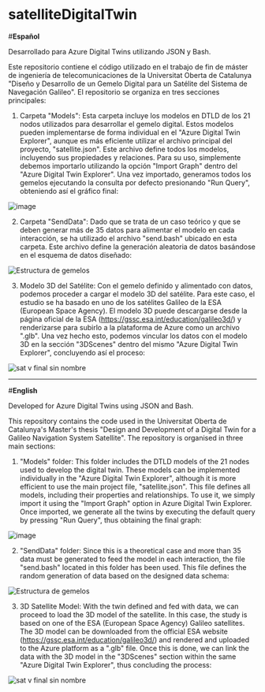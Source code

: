 # satelliteDigitalTwin
#**Español**

Desarrollado para Azure Digital Twins utilizando JSON y Bash.

Este repositorio contiene el código utilizado en el trabajo de fin de máster de ingeniería de telecomunicaciones de la Universitat Oberta de Catalunya "Diseño y Desarrollo de un Gemelo Digital para un Satélite del Sistema de Navegación Galileo". El repositorio se organiza en tres secciones principales:

1. Carpeta "Models": Esta carpeta incluye los modelos en DTLD de los 21 nodos utilizados para desarrollar el gemelo digital. Estos modelos pueden implementarse de forma individual en el "Azure Digital Twin Explorer", aunque es más eficiente utilizar el archivo principal del proyecto, "satellite.json". Este archivo define todos los modelos, incluyendo sus propiedades y relaciones. Para su uso, simplemente debemos importarlo utilizando la opción "Import Graph" dentro del "Azure Digital Twin Explorer". Una vez importado, generamos todos los gemelos ejecutando la consulta por defecto presionando "Run Query", obteniendo así el gráfico final:

![image](https://github.com/jgcreus/satelliteDigitalTwin/assets/61203608/93f64d30-a44b-4754-a3b7-4db696da5f91)

2. Carpeta "SendData": Dado que se trata de un caso teórico y que se deben generar más de 35 datos para alimentar el modelo en cada interacción, se ha utilizado el archivo "send.bash" ubicado en esta carpeta. Este archivo define la generación aleatoria de datos basándose en el esquema de datos diseñado:

![Estructura de gemelos](https://github.com/jgcreus/satelliteDigitalTwin/assets/61203608/a84a8a9b-f4ca-4bb2-8535-afd509f44de8)

3. Modelo 3D del Satélite: Con el gemelo definido y alimentado con datos, podemos proceder a cargar el modelo 3D del satélite. Para este caso, el estudio se ha basado en uno de los satélites Galileo de la ESA (European Space Agency). El modelo 3D puede descargarse desde la página oficial de la ESA (https://gssc.esa.int/education/galileo3d/) y renderizarse para subirlo a la plataforma de Azure como un archivo ".glb". Una vez hecho esto, podemos vincular los datos con el modelo 3D en la sección "3DScenes" dentro del mismo "Azure Digital Twin Explorer", concluyendo así el proceso:

![sat v final sin nombre](https://github.com/jgcreus/satelliteDigitalTwin/assets/61203608/9922fd4f-2039-4076-a1b0-464c5747a5f3)



----------------------------------------------------------------------------------------------------------------------------------------------------------------------------
#**English**

Developed for Azure Digital Twins using JSON and Bash.

This repository contains the code used in the Universitat Oberta de Catalunya's Master's thesis "Design and Development of a Digital Twin for a Galileo Navigation System Satellite". The repository is organised in three main sections:

1. "Models" folder: This folder includes the DTLD models of the 21 nodes used to develop the digital twin. These models can be implemented individually in the "Azure Digital Twin Explorer", although it is more efficient to use the main project file, "satellite.json". This file defines all models, including their properties and relationships. To use it, we simply import it using the "Import Graph" option in Azure Digital Twin Explorer. Once imported, we generate all the twins by executing the default query by pressing "Run Query", thus obtaining the final graph:

![image](https://github.com/jgcreus/satelliteDigitalTwin/assets/61203608/93f64d30-a44b-4754-a3b7-4db696da5f91)

2. "SendData" folder: Since this is a theoretical case and more than 35 data must be generated to feed the model in each interaction, the file "send.bash" located in this folder has been used. This file defines the random generation of data based on the designed data schema:

![Estructura de gemelos](https://github.com/jgcreus/satelliteDigitalTwin/assets/61203608/a84a8a9b-f4ca-4bb2-8535-afd509f44de8)

3. 3D Satellite Model: With the twin defined and fed with data, we can proceed to load the 3D model of the satellite. In this case, the study is based on one of the ESA (European Space Agency) Galileo satellites. The 3D model can be downloaded from the official ESA website (https://gssc.esa.int/education/galileo3d/) and rendered and uploaded to the Azure platform as a ".glb" file. Once this is done, we can link the data with the 3D model in the "3DScenes" section within the same "Azure Digital Twin Explorer", thus concluding the process:

![sat v final sin nombre](https://github.com/jgcreus/satelliteDigitalTwin/assets/61203608/9922fd4f-2039-4076-a1b0-464c5747a5f3)

